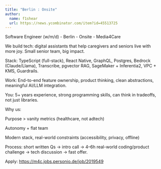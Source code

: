 ```yaml
---
title: "Berlin : Onsite"
author:
  name: f1shear
  url: https://news.ycombinator.com/item?id=45513725
---
```

Software Engineer (w&#x2F;m&#x2F;d) - Berlin - Onsite - Media4Care

We build tech: digital assistants that help caregivers and seniors live with more joy. Small senior team, big impact.

Stack: TypeScript (full-stack), React Native, GraphQL, Postgres, Bedrock (Claude&#x2F;Llama), Transcribe, pgvector RAG, SageMaker + Inferentia2, VPC + KMS, Guardrails.

Work: End-to-end feature ownership, product thinking, clean abstractions, meaningful AI&#x2F;LLM integration.

You: 5+ years experience, strong programming skills, can think in tradeoffs, not just libraries.

Why us:

Purpose &gt; vanity metrics (healthcare, not adtech)

Autonomy + flat team

Modern stack, real-world constraints (accessibility, privacy, offline)

Process: short written Qs → intro call → 4–6h real-world coding&#x2F;product challenge → tech discussion → fast offer.

Apply: <a href="https:&#x2F;&#x2F;m4c.jobs.personio.de&#x2F;job&#x2F;2019549" rel="nofollow">https:&#x2F;&#x2F;m4c.jobs.personio.de&#x2F;job&#x2F;2019549</a>
<JobApplication />
